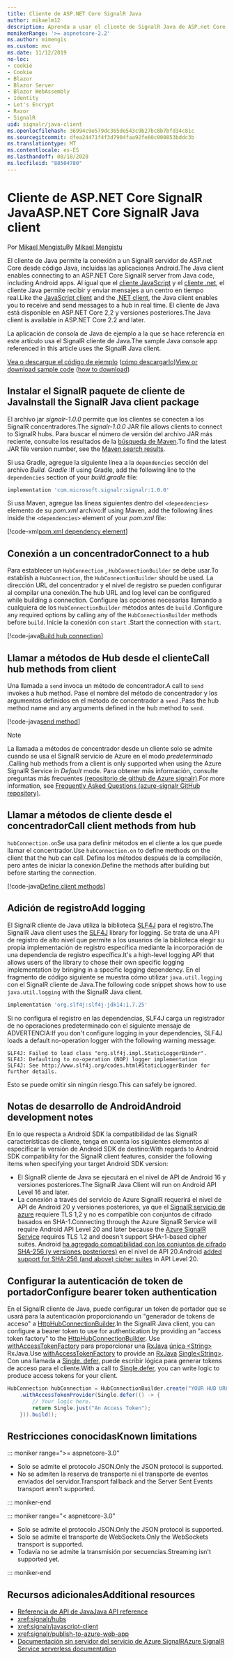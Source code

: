 ```yaml
---
title: Cliente de ASP.NET Core SignalR Java
author: mikaelm12
description: Aprenda a usar el cliente de SignalR Java de ASP.net Core.
monikerRange: '>= aspnetcore-2.2'
ms.author: mimengis
ms.custom: mvc
ms.date: 11/12/2019
no-loc:
- cookie
- Cookie
- Blazor
- Blazor Server
- Blazor WebAssembly
- Identity
- Let's Encrypt
- Razor
- SignalR
uid: signalr/java-client
ms.openlocfilehash: 36994c9e579dc365de543c9b27bc8b7bfd34c81c
ms.sourcegitcommit: dfea24471f4f3d7904faa92fe60c000853bddc3b
ms.translationtype: MT
ms.contentlocale: es-ES
ms.lasthandoff: 08/18/2020
ms.locfileid: "88504780"
---
```

# <a name="aspnet-core-no-locsignalr-java-client"></a><span data-ttu-id="7eed9-103">Cliente de ASP.NET Core SignalR Java</span><span class="sxs-lookup"><span data-stu-id="7eed9-103">ASP.NET Core SignalR Java client</span></span>

<span data-ttu-id="7eed9-104">Por [Mikael Mengistu](https://twitter.com/MikaelM_12)</span><span class="sxs-lookup"><span data-stu-id="7eed9-104">By [Mikael Mengistu](https://twitter.com/MikaelM_12)</span></span>

<span data-ttu-id="7eed9-105">El cliente de Java permite la conexión a un SignalR servidor de ASP.net Core desde código Java, incluidas las aplicaciones Android.</span><span class="sxs-lookup"><span data-stu-id="7eed9-105">The Java client enables connecting to an ASP.NET Core SignalR server from Java code, including Android apps.</span></span> <span data-ttu-id="7eed9-106">Al igual que el [cliente JavaScript](xref:signalr/javascript-client) y el [cliente .net](xref:signalr/dotnet-client), el cliente Java permite recibir y enviar mensajes a un centro en tiempo real.</span><span class="sxs-lookup"><span data-stu-id="7eed9-106">Like the [JavaScript client](xref:signalr/javascript-client) and the [.NET client](xref:signalr/dotnet-client), the Java client enables you to receive and send messages to a hub in real time.</span></span> <span data-ttu-id="7eed9-107">El cliente de Java está disponible en ASP.NET Core 2,2 y versiones posteriores.</span><span class="sxs-lookup"><span data-stu-id="7eed9-107">The Java client is available in ASP.NET Core 2.2 and later.</span></span>

<span data-ttu-id="7eed9-108">La aplicación de consola de Java de ejemplo a la que se hace referencia en este artículo usa el SignalR cliente de Java.</span><span class="sxs-lookup"><span data-stu-id="7eed9-108">The sample Java console app referenced in this article uses the SignalR Java client.</span></span>

<span data-ttu-id="7eed9-109">[Vea o descargue el código de ejemplo](https://github.com/dotnet/AspNetCore.Docs/tree/master/aspnetcore/signalr/java-client/sample) ([cómo descargarlo](xref:index#how-to-download-a-sample))</span><span class="sxs-lookup"><span data-stu-id="7eed9-109">[View or download sample code](https://github.com/dotnet/AspNetCore.Docs/tree/master/aspnetcore/signalr/java-client/sample) ([how to download](xref:index#how-to-download-a-sample))</span></span>

## <a name="install-the-no-locsignalr-java-client-package"></a><span data-ttu-id="7eed9-110">Instalar el SignalR paquete de cliente de Java</span><span class="sxs-lookup"><span data-stu-id="7eed9-110">Install the SignalR Java client package</span></span>

<span data-ttu-id="7eed9-111">El archivo jar *signalr-1.0.0* permite que los clientes se conecten a los SignalR concentradores.</span><span class="sxs-lookup"><span data-stu-id="7eed9-111">The *signalr-1.0.0* JAR file allows clients to connect to SignalR hubs.</span></span> <span data-ttu-id="7eed9-112">Para buscar el número de versión del archivo JAR más reciente, consulte los resultados de la [búsqueda de Maven](https://search.maven.org/search?q=g:com.microsoft.signalr%20AND%20a:signalr).</span><span class="sxs-lookup"><span data-stu-id="7eed9-112">To find the latest JAR file version number, see the [Maven search results](https://search.maven.org/search?q=g:com.microsoft.signalr%20AND%20a:signalr).</span></span>

<span data-ttu-id="7eed9-113">Si usa Gradle, agregue la siguiente línea a la `dependencies` sección del archivo *Build. Gradle* :</span><span class="sxs-lookup"><span data-stu-id="7eed9-113">If using Gradle, add the following line to the `dependencies` section of your *build.gradle* file:</span></span>

```gradle
implementation 'com.microsoft.signalr:signalr:1.0.0'
```

<span data-ttu-id="7eed9-114">Si usa Maven, agregue las líneas siguientes dentro del `<dependencies>` elemento de su *pom.xml* archivo:</span><span class="sxs-lookup"><span data-stu-id="7eed9-114">If using Maven, add the following lines inside the `<dependencies>` element of your *pom.xml* file:</span></span>

[!code-xml[pom.xml dependency element](java-client/sample/pom.xml?name=snippet_dependencyElement)]

## <a name="connect-to-a-hub"></a><span data-ttu-id="7eed9-115">Conexión a un concentrador</span><span class="sxs-lookup"><span data-stu-id="7eed9-115">Connect to a hub</span></span>

<span data-ttu-id="7eed9-116">Para establecer un `HubConnection` , `HubConnectionBuilder` se debe usar.</span><span class="sxs-lookup"><span data-stu-id="7eed9-116">To establish a `HubConnection`, the `HubConnectionBuilder` should be used.</span></span> <span data-ttu-id="7eed9-117">La dirección URL del concentrador y el nivel de registro se pueden configurar al compilar una conexión.</span><span class="sxs-lookup"><span data-stu-id="7eed9-117">The hub URL and log level can be configured while building a connection.</span></span> <span data-ttu-id="7eed9-118">Configure las opciones necesarias llamando a cualquiera de los `HubConnectionBuilder` métodos antes de `build` .</span><span class="sxs-lookup"><span data-stu-id="7eed9-118">Configure any required options by calling any of the `HubConnectionBuilder` methods before `build`.</span></span> <span data-ttu-id="7eed9-119">Inicie la conexión con `start` .</span><span class="sxs-lookup"><span data-stu-id="7eed9-119">Start the connection with `start`.</span></span>

[!code-java[Build hub connection](java-client/sample/src/main/java/Chat.java?range=16-17)]

## <a name="call-hub-methods-from-client"></a><span data-ttu-id="7eed9-120">Llamar a métodos de Hub desde el cliente</span><span class="sxs-lookup"><span data-stu-id="7eed9-120">Call hub methods from client</span></span>

<span data-ttu-id="7eed9-121">Una llamada a `send` invoca un método de concentrador.</span><span class="sxs-lookup"><span data-stu-id="7eed9-121">A call to `send` invokes a hub method.</span></span> <span data-ttu-id="7eed9-122">Pase el nombre del método de concentrador y los argumentos definidos en el método de concentrador a `send` .</span><span class="sxs-lookup"><span data-stu-id="7eed9-122">Pass the hub method name and any arguments defined in the hub method to `send`.</span></span>

[!code-java[send method](java-client/sample/src/main/java/Chat.java?range=28)]

> [!NOTE]
> <span data-ttu-id="7eed9-123">La llamada a métodos de concentrador desde un cliente solo se admite cuando se usa el SignalR servicio de Azure en el modo *predeterminado* .</span><span class="sxs-lookup"><span data-stu-id="7eed9-123">Calling hub methods from a client is only supported when using the Azure SignalR Service in *Default* mode.</span></span> <span data-ttu-id="7eed9-124">Para obtener más información, consulte preguntas más frecuentes [(repositorio de github de Azure signalr)](https://github.com/Azure/azure-signalr/blob/dev/docs/faq.md#what-is-the-meaning-of-service-mode-defaultserverlessclassic-how-can-i-choose).</span><span class="sxs-lookup"><span data-stu-id="7eed9-124">For more information, see [Frequently Asked Questions (azure-signalr GitHub repository)](https://github.com/Azure/azure-signalr/blob/dev/docs/faq.md#what-is-the-meaning-of-service-mode-defaultserverlessclassic-how-can-i-choose).</span></span>

## <a name="call-client-methods-from-hub"></a><span data-ttu-id="7eed9-125">Llamar a métodos de cliente desde el concentrador</span><span class="sxs-lookup"><span data-stu-id="7eed9-125">Call client methods from hub</span></span>

<span data-ttu-id="7eed9-126">`hubConnection.on`Se usa para definir métodos en el cliente a los que puede llamar el concentrador.</span><span class="sxs-lookup"><span data-stu-id="7eed9-126">Use `hubConnection.on` to define methods on the client that the hub can call.</span></span> <span data-ttu-id="7eed9-127">Defina los métodos después de la compilación, pero antes de iniciar la conexión.</span><span class="sxs-lookup"><span data-stu-id="7eed9-127">Define the methods after building but before starting the connection.</span></span>

[!code-java[Define client methods](java-client/sample/src/main/java/Chat.java?range=19-21)]

## <a name="add-logging"></a><span data-ttu-id="7eed9-128">Adición de registro</span><span class="sxs-lookup"><span data-stu-id="7eed9-128">Add logging</span></span>

<span data-ttu-id="7eed9-129">El SignalR cliente de Java utiliza la biblioteca [SLF4J](https://www.slf4j.org/) para el registro.</span><span class="sxs-lookup"><span data-stu-id="7eed9-129">The SignalR Java client uses the [SLF4J](https://www.slf4j.org/) library for logging.</span></span> <span data-ttu-id="7eed9-130">Se trata de una API de registro de alto nivel que permite a los usuarios de la biblioteca elegir su propia implementación de registro específica mediante la incorporación de una dependencia de registro específica.</span><span class="sxs-lookup"><span data-stu-id="7eed9-130">It's a high-level logging API that allows users of the library to chose their own specific logging implementation by bringing in a specific logging dependency.</span></span> <span data-ttu-id="7eed9-131">En el fragmento de código siguiente se muestra cómo utilizar `java.util.logging` con el SignalR cliente de Java.</span><span class="sxs-lookup"><span data-stu-id="7eed9-131">The following code snippet shows how to use `java.util.logging` with the SignalR Java client.</span></span>

```gradle
implementation 'org.slf4j:slf4j-jdk14:1.7.25'
```

<span data-ttu-id="7eed9-132">Si no configura el registro en las dependencias, SLF4J carga un registrador de no operaciones predeterminado con el siguiente mensaje de ADVERTENCIA:</span><span class="sxs-lookup"><span data-stu-id="7eed9-132">If you don't configure logging in your dependencies, SLF4J loads a default no-operation logger with the following warning message:</span></span>

```
SLF4J: Failed to load class "org.slf4j.impl.StaticLoggerBinder".
SLF4J: Defaulting to no-operation (NOP) logger implementation
SLF4J: See http://www.slf4j.org/codes.html#StaticLoggerBinder for further details.
```

<span data-ttu-id="7eed9-133">Esto se puede omitir sin ningún riesgo.</span><span class="sxs-lookup"><span data-stu-id="7eed9-133">This can safely be ignored.</span></span>

## <a name="android-development-notes"></a><span data-ttu-id="7eed9-134">Notas de desarrollo de Android</span><span class="sxs-lookup"><span data-stu-id="7eed9-134">Android development notes</span></span>

<span data-ttu-id="7eed9-135">En lo que respecta a Android SDK la compatibilidad de las SignalR características de cliente, tenga en cuenta los siguientes elementos al especificar la versión de Android SDK de destino:</span><span class="sxs-lookup"><span data-stu-id="7eed9-135">With regards to Android SDK compatibility for the SignalR client features, consider the following items when specifying your target Android SDK version:</span></span>

* <span data-ttu-id="7eed9-136">El SignalR cliente de Java se ejecutará en el nivel de API de Android 16 y versiones posteriores.</span><span class="sxs-lookup"><span data-stu-id="7eed9-136">The SignalR Java Client will run on Android API Level 16 and later.</span></span>
* <span data-ttu-id="7eed9-137">La conexión a través del servicio de Azure SignalR requerirá el nivel de API de Android 20 y versiones posteriores, ya que el [ SignalR servicio de azure](/azure/azure-signalr/signalr-overview) requiere TLS 1,2 y no es compatible con conjuntos de cifrado basados en SHA-1.</span><span class="sxs-lookup"><span data-stu-id="7eed9-137">Connecting through the Azure SignalR Service will require Android API Level 20 and later because the [Azure SignalR Service](/azure/azure-signalr/signalr-overview) requires TLS 1.2 and doesn't support SHA-1-based cipher suites.</span></span> <span data-ttu-id="7eed9-138">Android [ha agregado compatibilidad con los conjuntos de cifrado SHA-256 (y versiones posteriores)](https://developer.android.com/reference/javax/net/ssl/SSLSocket) en el nivel de API 20.</span><span class="sxs-lookup"><span data-stu-id="7eed9-138">Android [added support for SHA-256 (and above) cipher suites](https://developer.android.com/reference/javax/net/ssl/SSLSocket) in API Level 20.</span></span>

## <a name="configure-bearer-token-authentication"></a><span data-ttu-id="7eed9-139">Configurar la autenticación de token de portador</span><span class="sxs-lookup"><span data-stu-id="7eed9-139">Configure bearer token authentication</span></span>

<span data-ttu-id="7eed9-140">En el SignalR cliente de Java, puede configurar un token de portador que se usará para la autenticación proporcionando un "generador de tokens de acceso" a [HttpHubConnectionBuilder](/java/api/com.microsoft.signalr._http_hub_connection_builder?view=aspnet-signalr-java).</span><span class="sxs-lookup"><span data-stu-id="7eed9-140">In the SignalR Java client, you can configure a bearer token to use for authentication by providing an "access token factory" to the [HttpHubConnectionBuilder](/java/api/com.microsoft.signalr._http_hub_connection_builder?view=aspnet-signalr-java).</span></span> <span data-ttu-id="7eed9-141">Use [withAccessTokenFactory](/java/api/com.microsoft.signalr._http_hub_connection_builder.withaccesstokenprovider?view=aspnet-signalr-java#com_microsoft_signalr__http_hub_connection_builder_withAccessTokenProvider_Single_String__) para proporcionar una [RxJava](https://github.com/ReactiveX/RxJava) [única \<String> ](https://reactivex.io/documentation/single.html)RxJava.</span><span class="sxs-lookup"><span data-stu-id="7eed9-141">Use [withAccessTokenFactory](/java/api/com.microsoft.signalr._http_hub_connection_builder.withaccesstokenprovider?view=aspnet-signalr-java#com_microsoft_signalr__http_hub_connection_builder_withAccessTokenProvider_Single_String__) to provide an [RxJava](https://github.com/ReactiveX/RxJava) [Single\<String>](https://reactivex.io/documentation/single.html).</span></span> <span data-ttu-id="7eed9-142">Con una llamada a [Single. defer](https://reactivex.io/RxJava/javadoc/io/reactivex/Single.html#defer-java.util.concurrent.Callable-), puede escribir lógica para generar tokens de acceso para el cliente.</span><span class="sxs-lookup"><span data-stu-id="7eed9-142">With a call to [Single.defer](https://reactivex.io/RxJava/javadoc/io/reactivex/Single.html#defer-java.util.concurrent.Callable-), you can write logic to produce access tokens for your client.</span></span>

```java
HubConnection hubConnection = HubConnectionBuilder.create("YOUR HUB URL HERE")
    .withAccessTokenProvider(Single.defer(() -> {
        // Your logic here.
        return Single.just("An Access Token");
    })).build();
```

## <a name="known-limitations"></a><span data-ttu-id="7eed9-143">Restricciones conocidas</span><span class="sxs-lookup"><span data-stu-id="7eed9-143">Known limitations</span></span>

::: moniker range=">= aspnetcore-3.0"

* <span data-ttu-id="7eed9-144">Solo se admite el protocolo JSON.</span><span class="sxs-lookup"><span data-stu-id="7eed9-144">Only the JSON protocol is supported.</span></span>
* <span data-ttu-id="7eed9-145">No se admiten la reserva de transporte ni el transporte de eventos enviados del servidor.</span><span class="sxs-lookup"><span data-stu-id="7eed9-145">Transport fallback and the Server Sent Events transport aren't supported.</span></span>

::: moniker-end

::: moniker range="< aspnetcore-3.0"

* <span data-ttu-id="7eed9-146">Solo se admite el protocolo JSON.</span><span class="sxs-lookup"><span data-stu-id="7eed9-146">Only the JSON protocol is supported.</span></span>
* <span data-ttu-id="7eed9-147">Solo se admite el transporte de WebSockets.</span><span class="sxs-lookup"><span data-stu-id="7eed9-147">Only the WebSockets transport is supported.</span></span>
* <span data-ttu-id="7eed9-148">Todavía no se admite la transmisión por secuencias.</span><span class="sxs-lookup"><span data-stu-id="7eed9-148">Streaming isn't supported yet.</span></span>

::: moniker-end

## <a name="additional-resources"></a><span data-ttu-id="7eed9-149">Recursos adicionales</span><span class="sxs-lookup"><span data-stu-id="7eed9-149">Additional resources</span></span>

* [<span data-ttu-id="7eed9-150">Referencia de API de Java</span><span class="sxs-lookup"><span data-stu-id="7eed9-150">Java API reference</span></span>](/java/api/com.microsoft.signalr?view=aspnet-signalr-java)
* <xref:signalr/hubs>
* <xref:signalr/javascript-client>
* <xref:signalr/publish-to-azure-web-app>
* [<span data-ttu-id="7eed9-151">Documentación sin servidor del servicio de Azure SignalR</span><span class="sxs-lookup"><span data-stu-id="7eed9-151">Azure SignalR Service serverless documentation</span></span>](/azure/azure-signalr/signalr-concept-serverless-development-config)
